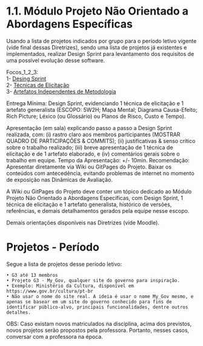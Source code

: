 # 1.1. Módulo Projeto Não Orientado a Abordagens Específicas

Usando a lista de projetos indicados por grupo para o período letivo vigente (vide final dessas Diretrizes), sendo uma lista de projetos já existentes e implementados, realizar Design Sprint para levantamento dos requisitos de uma possível evolução desse software.

Focos_1_2_3: <br>
1- [Desing Sprint](/Base/1.5.DesingSprint) <br>
2- [Técnicas de Elicitação](/Base/1.6.TecnicasElicitacao) <br> 
3- [Artefatos Independentes de Metodologia](/Base/1.4.ArtefatosIndependentes)

Entrega Mínima: Design Sprint, evidenciando 1 técnica de elicitação e 1 artefato generalista (ESCOPO: 5W2H; Mapa Mental; Diagrama Causa-Efeito; Rich Picture; Léxico (ou Glossário) ou Planos de Risco, Custo e Tempo).

Apresentação (em sala) explicando passo a passo a Design Sprint realizada, com: (i) rastro claro aos membros participantes (MOSTRAR QUADRO DE PARTICIPAÇÕES & COMMITS); (ii) justificativas & senso crítico sobre o trabalho realizado; (iii) breve apresentação de 1 técnica de elicitação e de 1 artefato elaborado, e (iv) comentários gerais sobre o trabalho em equipe. Tempo da Apresentação: +/- 10min. Recomendação: Apresentar diretamente via Wiki ou GitPages do Projeto. Baixar os conteúdos com antecedência, evitando problemas de internet no momento de exposição nas Dinâmicas de Avaliação.

A Wiki ou GitPages do Projeto deve conter um tópico dedicado ao Módulo Projeto Não Orientado a Abordagens Específicas, com Design Sprint, 1 técnica de elicitação e 1 artefato generalista, histórico de versões, referências, e demais detalhamentos gerados pela equipe nesse escopo.

Demais orientações disponíveis nas Diretrizes (vide Moodle).

# Projetos - Período

Segue a lista de projetos desse período letivo:

    • G3 até 13 membros
    • Projeto G3 - My_Gov, qualquer site do governo para inspiração.
    • Exemplo: Ministério da Cultura, disponível em https://www.gov.br/cultura/pt-br
    • Não usar o nome do site real. A ideia é usar o nome My_Gov mesmo, e apenas se basear em um site do governo conhecido para fins de identificar público-alvo, principais funcionalidades, dentre outros detalhes.
    
OBS: Caso existam novos matriculados na disciplina, acima dos previstos, novos projetos serão propostos pela professora. Portanto, nesses casos, conversar com a professora na época.


    
